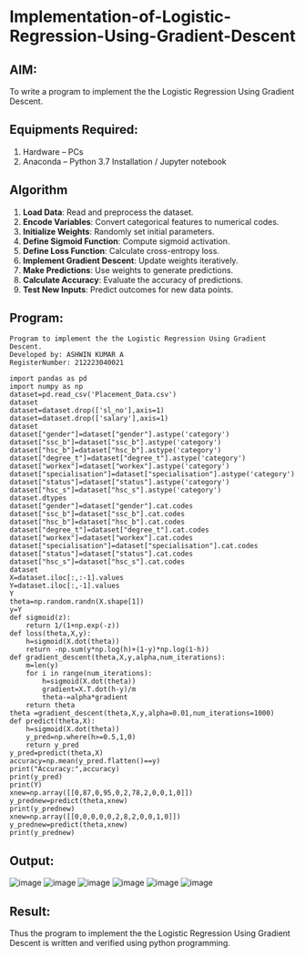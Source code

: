 # Implementation-of-Logistic-Regression-Using-Gradient-Descent

## AIM:
To write a program to implement the the Logistic Regression Using Gradient Descent.

## Equipments Required:
1. Hardware – PCs
2. Anaconda – Python 3.7 Installation / Jupyter notebook

## Algorithm

1. **Load Data**: Read and preprocess the dataset.
2. **Encode Variables**: Convert categorical features to numerical codes.
3. **Initialize Weights**: Randomly set initial parameters.
4. **Define Sigmoid Function**: Compute sigmoid activation.
5. **Define Loss Function**: Calculate cross-entropy loss.
6. **Implement Gradient Descent**: Update weights iteratively.
7. **Make Predictions**: Use weights to generate predictions.
8. **Calculate Accuracy**: Evaluate the accuracy of predictions.
9. **Test New Inputs**: Predict outcomes for new data points.

## Program:
```
Program to implement the the Logistic Regression Using Gradient Descent.
Developed by: ASHWIN KUMAR A
RegisterNumber: 212223040021 
```
```
import pandas as pd
import numpy as np
dataset=pd.read_csv('Placement_Data.csv')
dataset
dataset=dataset.drop(['sl_no'],axis=1)
dataset=dataset.drop(['salary'],axis=1)
dataset
dataset["gender"]=dataset["gender"].astype('category')
dataset["ssc_b"]=dataset["ssc_b"].astype('category')
dataset["hsc_b"]=dataset["hsc_b"].astype('category')
dataset["degree_t"]=dataset["degree_t"].astype('category')
dataset["workex"]=dataset["workex"].astype('category')
dataset["specialisation"]=dataset["specialisation"].astype('category')
dataset["status"]=dataset["status"].astype('category')
dataset["hsc_s"]=dataset["hsc_s"].astype('category')
dataset.dtypes
dataset["gender"]=dataset["gender"].cat.codes
dataset["ssc_b"]=dataset["ssc_b"].cat.codes
dataset["hsc_b"]=dataset["hsc_b"].cat.codes
dataset["degree_t"]=dataset["degree_t"].cat.codes
dataset["workex"]=dataset["workex"].cat.codes
dataset["specialisation"]=dataset["specialisation"].cat.codes
dataset["status"]=dataset["status"].cat.codes
dataset["hsc_s"]=dataset["hsc_s"].cat.codes
dataset
X=dataset.iloc[:,:-1].values
Y=dataset.iloc[:,-1].values
Y
theta=np.random.randn(X.shape[1])
y=Y
def sigmoid(z):
    return 1/(1+np.exp(-z))
def loss(theta,X,y):
    h=sigmoid(X.dot(theta))
    return -np.sum(y*np.log(h)+(1-y)*np.log(1-h))
def gradient_descent(theta,X,y,alpha,num_iterations):
    m=len(y)
    for i in range(num_iterations):
        h=sigmoid(X.dot(theta))
        gradient=X.T.dot(h-y)/m
        theta-=alpha*gradient
    return theta
theta =gradient_descent(theta,X,y,alpha=0.01,num_iterations=1000)
def predict(theta,X):
    h=sigmoid(X.dot(theta))
    y_pred=np.where(h>=0.5,1,0)
    return y_pred
y_pred=predict(theta,X)
accuracy=np.mean(y_pred.flatten()==y)
print("Accuracy:",accuracy)
print(y_pred)
print(Y)
xnew=np.array([[0,87,0,95,0,2,78,2,0,0,1,0]])
y_prednew=predict(theta,xnew)
print(y_prednew)
xnew=np.array([[0,0,0,0,0,2,8,2,0,0,1,0]])
y_prednew=predict(theta,xnew)
print(y_prednew)
```

## Output:
![image](https://github.com/user-attachments/assets/4fba22b4-5dfd-4cbc-8b22-03b54b3fcf3e)
![image](https://github.com/user-attachments/assets/8f0acdd1-8a5f-41ee-816f-98718d3f89cc)
![image](https://github.com/user-attachments/assets/10073ff1-6b6d-4037-a7c3-dff6a8213dc8)
![image](https://github.com/user-attachments/assets/11836b3c-237e-4b49-a386-5d028ab69641)
![image](https://github.com/user-attachments/assets/ad604f90-6db9-4bc8-a0e1-bae5076b2458)
![image](https://github.com/user-attachments/assets/707a6d5d-b77e-49d0-b353-792147673ffc)

## Result:
Thus the program to implement the the Logistic Regression Using Gradient Descent is written and verified using python programming.

